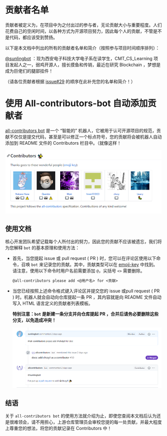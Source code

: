 # 贡献者名单
贡献者被定义为，在项目中为之付出过的参与者，无论贡献大小与重要程度。人们花费自己的空闲时间，以各种方式为开源项目努力，因此每个人的贡献，不管是不是代码，都应该受到赞扬。

以下是本文档中列出的所有的贡献者名单和简介（按照参与项目时间顺序排列）：

[@sunlingbot](https://github.com/sunlingbot) ：现为西安电子科技大学电子系在读学生，CMT_CS_Learning 项目发起人之一，弱鸡开源人，擅长摸鱼和传销，最近在研究 Blockchain ，梦想是成为巨佬们的腿部挂件！

（请各位贡献者根据 [issue#29](https://github.com/max-studio/CMT_CS_Learning/issues/29) 的顺序在此补充您的名单和简介！）


# 使用 All-contributors-bot 自动添加贡献者

[all-contributors bot](https://allcontributors.org/docs/en/overview) 是一个 “智能的” 机器人，它被用于认可开源项目的规范，贡献不仅仅是提交代码，甚至是可以修正一个标点符号，您的贡献将会被机器人自动添加到 README 文件的 Contributors 栏目中。（就像这样！

![Contributors](Img/Contributors20201029141442.png)

## 使用文档

核心开发团队希望记载每个人所付出的努力，因此您的贡献不应该被遗忘，我们将为您解释 `bot` 的基本原理和使用方法：

  - 首先，当您提起 issue 或 pull request ( PR ) 时，您可以在评论区使用以下命令，召唤 `bot` 来记录您的贡献。其中，贡献类型可以在 [emoji-key](https://allcontributors.org/docs/en/emoji-key) 中找到。请注意，使用以下命令时用户名前需要添加 `@`，尖括号 `<>` 需要删除。
  
    ```Markdown
    @all-contributors please add <@用户名> for <贡献> 
    ```
  - 当您已经按照上述命令格式键入评论区并提交您的 issue 或pull request ( PR ) 时。机器人就会自动向仓库提起一条 PR ，其内容就是向 README 文件自动写入 HTML 语言定义的贡献者列表模板。
    
    **特别注意：`bot` 是新建一条分支并向仓库提起 PR ，合并后请务必要删除这些分支，以免造成冲突！**

    ![Contributors](Img/Contributors20201029141731.png)

## 结语

关于 `all-contributors bot` 的使用方法就介绍为止，即使您查阅本文档后认为还是很难领会，请不用担心，上游仓库管理员会审校您提的每一处贡献，并最大程度上尊重您的想法，将您的贡献记录在 Contributors 中！









